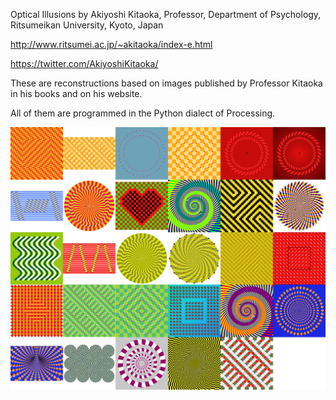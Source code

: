 Optical Illusions by Akiyoshi Kitaoka, Professor, Department of Psychology, Ritsumeikan University, Kyoto, Japan

http://www.ritsumei.ac.jp/~akitaoka/index-e.html

https://twitter.com/AkiyoshiKitaoka/

These are reconstructions based on images published by Professor Kitaoka in his books and on his website.

All of them are programmed in the Python dialect of Processing.

![Kitaoka Illusions](https://github.com/jbum/kitaoka_illusions/blob/master/output/montage.jpg "Kitaoka Illusions")


